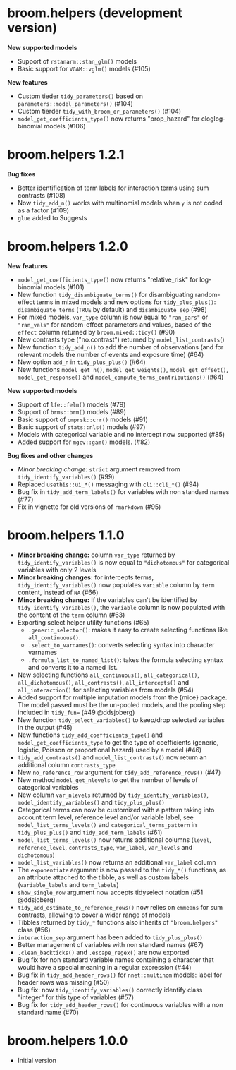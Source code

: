 # broom.helpers (development version)

**New supported models**

- Support of `rstanarm::stan_glm()` models
- Basic support for `VGAM::vglm()` models (#105)

**New features**

- Custom tieder `tidy_parameters()` based on `parameters::model_parameters()`
  (#104)
- Custom tierder `tidy_with_broom_or_parameters()` (#104)
- `model_get_coefficients_type()` now returns "prop_hazard" for cloglog-binomial
  models (#106)

# broom.helpers 1.2.1

**Bug fixes**

- Better identification of term labels for interaction terms using sum 
  contrasts (#108)
- Now `tidy_add_n()` works with multinomial models when `y` is not coded as
  a factor (#109)
- `glue` added to Suggests

# broom.helpers 1.2.0

**New features**

- `model_get_coefficients_type()` now returns "relative_risk" for log-binomial
  models (#101)
- New function `tidy_disambiguate_terms()` for disambiguating random-effect 
  terms in mixed models and new options for `tidy_plus_plus()`: 
  `disambiguate_terms` (`TRUE` by default) and `disambiguate_sep` (#98)
- For mixed models, `var_type` column is now equal to `"ran_pars"` or 
  `"ran_vals"` for random-effect parameters and values, based of the 
  `effect` column returned by `broom.mixed::tidy()` (#90)
- New contrasts type ("no.contrast") returned by `model_list_contrasts`()
- New function `tidy_add_n()` to add the number of observations (and for 
  relevant models the number of events and exposure time) (#64)
- New option `add_n` in `tidy_plus_plus()` (#64)
- New functions `model_get_n()`, `model_get_weights()`, `model_get_offset()`,
  `model_get_response()` and `model_compute_terms_contributions()` (#64)

**New supported models**

- Support of `lfe::felm()` models (#79)
- Support of `brms::brm()` models (#89)
- Basic support of `cmprsk::crr()` models (#91)
- Basic support of `stats::nls()` models (#97)
- Models with categorical variable and no intercept now supported (#85)
- Added support for `mgcv::gam()` models. (#82)

**Bug fixes and other changes**

- *Minor breaking change:* `strict` argument removed from 
  `tidy_identify_variables()` (#99)
- Replaced `usethis::ui_*()` messaging with `cli::cli_*()` (#94)
- Bug fix in `tidy_add_term_labels()` for variables with non standard 
  names (#77)
- Fix in vignette for old versions of `rmarkdown` (#95)


# broom.helpers 1.1.0

* **Minor breaking change:** column `var_type` returned by 
  `tidy_identify_variables()` is now equal to `"dichotomous"` for categorical 
  variables with only 2 levels
* **Minor breaking changes:** for intercepts terms, `tidy_identify_variables()`
  now populates `variable` column by `term` content, instead of `NA` (#66)
* **Minor breaking change:** If the variables can't be identified by 
  `tidy_identify_variables()`, the `variable` column is now populated 
  with the content of the `term` column (#63)
* Exporting select helper utility functions (#65)
    - `.generic_selector()`: makes it easy to create selecting functions like 
      `all_continuous()`.  
    - `.select_to_varnames()`: converts selecting syntax into character varnames
    - `.formula_list_to_named_list()`: takes the formula selecting syntax and 
      converts it to a named list. 
* New selecting functions `all_continuous()`, `all_categorical()`,
  `all_dichotomous()`, `all_contrasts()`, `all_intercepts()` and 
  `all_interaction()` for selecting variables from models (#54)
* Added support for multiple imputation models from the {mice} 
  package. The model passed must be the un-pooled models, and the 
  pooling step included in `tidy_fun=` (#49 @ddsjoberg) 
* New function `tidy_select_variables()` to keep/drop
  selected variables in the output (#45)
* New functions `tidy_add_coefficients_type()` and 
  `model_get_coefficients_type` to get the type of coefficients
  (generic, logistic, Poisson or proportional hazard) used
  by a model (#46)
* `tidy_add_contrasts()` and `model_list_contrasts()` now return an
  additional column `contrasts_type`
* New `no_reference_row` argument for `tidy_add_reference_rows()` (#47)
* New method `model_get_nlevels` to get the number of levels of categorical 
  variables
* New column `var_nlevels` returned by `tidy_identify_variables()`,
  `model_identify_variables()` and `tidy_plus_plus()`
* Categorical terms can now be customized with a pattern taking into account
  term level, reference level and/or variable label, see 
  `model_list_terms_levels()` and `categorical_terms_pattern` in 
  `tidy_plus_plus()` and `tidy_add_term_labels` (#61)
* `model_list_terms_levels()` now returns additional columns (`level`, 
  `reference_level`, `contrasts_type`, `var_label`, `var_levels` and 
  `dichotomous`)
* `model_list_variables()` now returns an additional `var_label` column
* The `exponentiate` argument is now passed to the `tidy_*()`
  functions, as an attribute attached to the tibble, as well as custom labels
  (`variable_labels` and `term_labels`)
* `show_single_row` argument now accepts tidyselect notation (#51 @ddsjoberg)
* `tidy_add_estimate_to_reference_rows()` now relies on `emmeans` for
  sum contrasts, allowing to cover a wider range of models
* Tibbles returned by `tidy_*` functions also inherits of `"broom.helpers"` 
  class (#56)
* `interaction_sep` argument has been added to `tidy_plus_plus()`
* Better management of variables with non standard names (#67)
* `.clean_backticks()` and `.escape_regex()` are now exported
* Bug fix for non standard variable names containing
  a character that would have a special meaning in
  a regular expression (#44)
* Bug fix in `tidy_add_header_rows()` for `nnet::multinom` models:
  label for header rows was missing (#50)
* Bug fix: now `tidy_identify_variables()` correctly identify class "integer"
  for this type of variables (#57)
* Bug fix for `tidy_add_header_rows()` for continuous variables with a non 
  standard name (#70)

# broom.helpers 1.0.0

* Initial version
